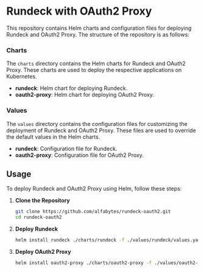 # Rundeck with OAuth2 Proxy

This repository contains Helm charts and configuration files for deploying Rundeck and OAuth2 Proxy. The structure of the repository is as follows:

### Charts

The `charts` directory contains the Helm charts for Rundeck and OAuth2 Proxy. These charts are used to deploy the respective applications on Kubernetes.

- **rundeck**: Helm chart for deploying Rundeck.
- **oauth2-proxy**: Helm chart for deploying OAuth2 Proxy.

### Values

The `values` directory contains the configuration files for customizing the deployment of Rundeck and OAuth2 Proxy. These files are used to override the default values in the Helm charts.

- **rundeck**: Configuration file for Rundeck.
- **oauth2-proxy**: Configuration file for OAuth2 Proxy.

## Usage

To deploy Rundeck and OAuth2 Proxy using Helm, follow these steps:

1. **Clone the Repository**

    ```bash
    git clone https://github.com/alfabytes/rundeck-oauth2.git
    cd rundeck-oauth2
    ```

2. **Deploy Rundeck**

    ```bash
    helm install rundeck ./charts/rundeck -f ./values/rundeck/values.yaml
    ```

3. **Deploy OAuth2 Proxy**

    ```bash
    helm install oauth2-proxy ./charts/oauth2-proxy -f ./values/oauth2-proxy/values.yaml
    ```
